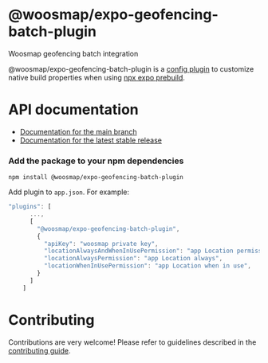 # @woosmap/expo-geofencing-batch-plugin

Woosmap geofencing batch integration

@woosmap/expo-geofencing-batch-plugin is a [config plugin](https://docs.expo.dev/config-plugins/introduction/) to customize native build properties when using [npx expo prebuild](https://docs.expo.dev/workflow/prebuild/).

# API documentation

- [Documentation for the main branch](https://github.com/expo/expo/blob/main/docs/pages/versions/unversioned/sdk/geofencing-batch-plugin.md)
- [Documentation for the latest stable release](https://docs.expo.dev/versions/latest/sdk/geofencing-batch-plugin/)

### Add the package to your npm dependencies

```
npm install @woosmap/expo-geofencing-batch-plugin
```

Add plugin to `app.json`. For example:

``` javascript
"plugins": [
      ...,
      [
        "@woosmap/expo-geofencing-batch-plugin",
        {
          "apiKey": "woosmap private key",
          "locationAlwaysAndWhenInUsePermission": "app Location permission",
          "locationAlwaysPermission": "app Location always",
          "locationWhenInUsePermission": "app Location when in use",
        }
      ]
    ]
```

# Contributing

Contributions are very welcome! Please refer to guidelines described in the [contributing guide]( https://github.com/expo/expo#contributing).
